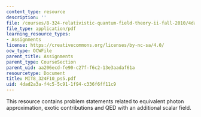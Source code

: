 ```yaml
---
content_type: resource
description: ''
file: /courses/8-324-relativistic-quantum-field-theory-ii-fall-2010/4dad2a3af4c55c911f94c336f6ff11c9_MIT8_324F10_ps5.pdf
file_type: application/pdf
learning_resource_types:
- Assignments
license: https://creativecommons.org/licenses/by-nc-sa/4.0/
ocw_type: OCWFile
parent_title: Assignments
parent_type: CourseSection
parent_uid: aa206ecd-fe90-c27f-f6c2-13e3aadaf61a
resourcetype: Document
title: MIT8_324F10_ps5.pdf
uid: 4dad2a3a-f4c5-5c91-1f94-c336f6ff11c9
---
```

This resource contains problem statements related to equivalent photon approximation, exotic contributions and QED with an additional scalar field.
